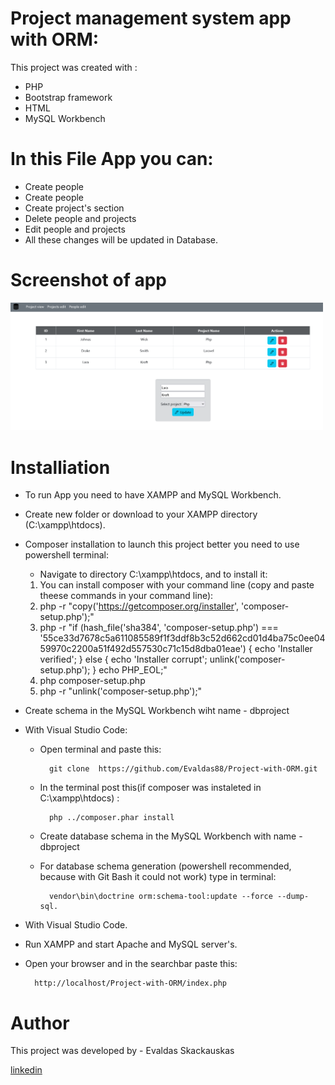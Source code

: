 # Project management system app with ORM:

This project was created with :
    
* PHP
* Bootstrap framework
* HTML
* MySQL Workbench 

# In this File App  you can:    

* Create people
* Create people
* Create project's section
* Delete people and projects
* Edit people and projects
* All these changes will be updated in Database.


#  Screenshot of app
<p float="left">
    <img src="src\views\images\image1.png" width="500" >     
 </p> 

# Installiation

* To run App you need to have XAMPP and MySQL Workbench.
* Create new folder  or download to your XAMPP directory (C:\xampp\htdocs). 
* Composer installation to launch this project better you need to use powershell terminal:
    * Navigate to directory C:\xampp\htdocs,  and to install it:
     1. You can install composer with your command line (copy and paste theese commands in your command line):
     2.  php -r "copy('https://getcomposer.org/installer', 'composer-setup.php');"
     3.  php -r "if (hash_file('sha384', 'composer-setup.php') === '55ce33d7678c5a611085589f1f3ddf8b3c52d662cd01d4ba75c0ee0459970c2200a51f492d557530c71c15d8dba01eae') { echo 'Installer verified'; } else { echo 'Installer corrupt'; unlink('composer-setup.php'); } echo PHP_EOL;"
     4. php composer-setup.php
     5. php -r "unlink('composer-setup.php');"
* Create schema in the MySQL Workbench  wiht name - dbproject
* With Visual Studio Code:
    * Open terminal and paste this:

            git clone  https://github.com/Evaldas88/Project-with-ORM.git  
    * In the terminal post this(if composer was instaleted in C:\xampp\htdocs) : 

            php ../composer.phar install  

    * Create database schema in the MySQL Workbench  with name - dbproject
    * For database schema generation (powershell recommended, because with Git Bash it could not work) type in terminal:

            vendor\bin\doctrine orm:schema-tool:update --force --dump-sql.

* With Visual Studio Code.
* Run XAMPP and start Apache and MySQL server's.
* Open your browser and in the searchbar paste this:

        http://localhost/Project-with-ORM/index.php 




# Author

This project was developed by  - Evaldas Skackauskas 

<a href="https://www.linkedin.com/in/evaldas-skackauskas-35505516a/">linkedin</a>
